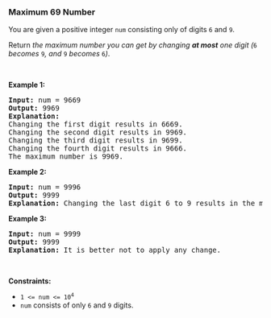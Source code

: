 
<h3>Maximum 69 Number</h3>
<div><p>You are given a positive integer <code>num</code> consisting only of digits <code>6</code> and <code>9</code>.</p>
<p>Return <em>the maximum number you can get by changing <strong>at most</strong> one digit (</em><code>6</code><em> becomes </em><code>9</code><em>, and </em><code>9</code><em> becomes </em><code>6</code><em>)</em>.</p>
<p> </p>
<p><strong>Example 1:</strong></p>
<pre><strong>Input:</strong> num = 9669
<strong>Output:</strong> 9969
<strong>Explanation:</strong> 
Changing the first digit results in 6669.
Changing the second digit results in 9969.
Changing the third digit results in 9699.
Changing the fourth digit results in 9666.
The maximum number is 9969.
</pre>
<p><strong>Example 2:</strong></p>
<pre><strong>Input:</strong> num = 9996
<strong>Output:</strong> 9999
<strong>Explanation:</strong> Changing the last digit 6 to 9 results in the maximum number.
</pre>
<p><strong>Example 3:</strong></p>
<pre><strong>Input:</strong> num = 9999
<strong>Output:</strong> 9999
<strong>Explanation:</strong> It is better not to apply any change.
</pre>
<p> </p>
<p><strong>Constraints:</strong></p>
<ul>
<li><code>1 &lt;= num &lt;= 10<sup>4</sup></code></li>
<li><code>num</code> consists of only <code>6</code> and <code>9</code> digits.</li>
</ul>
</div>
